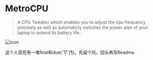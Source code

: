 # MetroCPU 
> A CPU Tweaker which enables you to adjust the cpu frequency precisely as well as automaticly swtiches the power plan of your laptop to extend its battery life.

![icon](https://raw.githubusercontent.com/L1ttleFlyyy/MetroCPU/master/MetroCPU/CPU.ico)

这个人现在有一堆final和due(´▽`ʃƪ)。先留个坑，回头再写Readme.
